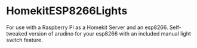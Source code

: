 # HomekitESP8266Lights
For use with a Raspberry Pi as a Homekit Server and an esp8266. Self-tweaked version of arudino for your esp8266 with an included manual light switch feature.
